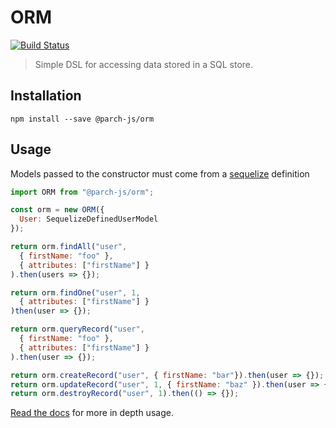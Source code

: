 # ORM

[![Build Status](https://travis-ci.org/parch-js/orm.svg?branch=develop)](https://travis-ci.org/parch-js/orm)

> Simple DSL for accessing data stored in a SQL store.

## Installation

`npm install --save @parch-js/orm`

## Usage

Models passed to the constructor must come from a [sequelize](http://docs.sequelizejs.com/en/v3/) definition

```javascript
import ORM from "@parch-js/orm";

const orm = new ORM({
  User: SequelizeDefinedUserModel
});

return orm.findAll("user",
  { firstName: "foo" },
  { attributes: ["firstName"] }
).then(users => {});

return orm.findOne("user", 1,
  { attributes: ["firstName"] }
)then(user => {});

return orm.queryRecord("user",
  { firstName: "foo" },
  { attributes: ["firstName"] }
).then(user => {});

return orm.createRecord("user", { firstName: "bar"}).then(user => {});
return orm.updateRecord("user", 1, { firstName: "baz" }).then(user => {});
return orm.destroyRecord("user", 1).then(() => {});
```

[Read the docs]() for more in depth usage.